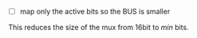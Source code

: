 - [ ] map only the active bits so the BUS is smaller

This reduces the size of the mux from 16bit to _min_ bits.



